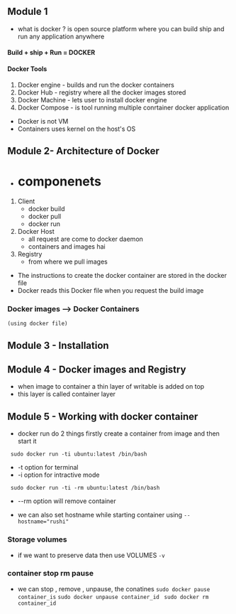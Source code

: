 ## Module 1

- what is docker ?
is open source platform where you can build ship and run any application anywhere

 #### Build + ship + Run = DOCKER

#### Docker Tools
1. Docker engine - builds and run the docker containers
2. Docker Hub - registry where all the docker images stored
3. Docker Machine - lets user to install docker engine
4. Docker Compose - is tool running multiple conrtainer docker application 

- Docker is not VM 
- Containers uses kernel on the host's OS

## Module 2- Architecture of Docker

- # componenets 
1. Client
   - docker build 
   - docker pull
   - docker run 
2. Docker Host
   - all request are come to docker daemon
   - containers and images hai
3. Registry 
   - from where we pull images 

- The instructions to create the docker container are stored in the docker file
- Docker reads this Docker file when you request the build image

### Docker images --> Docker Containers 
	(using docker file)


## Module 3 - Installation

## Module 4 - Docker images and Registry

- when image to container a thin layer of writable is added on top
- this layer is called container layer


## Module 5 - Working with docker container

- docker run do 2 things firstly create a container from image and then start it

` sudo docker run -ti ubuntu:latest /bin/bash`

- -t option for terminal
- -i option for intractive mode

` sudo docker run -ti -rm ubuntu:latest /bin/bash`

- --rm option will remove container

- we can also set hostname while starting container using 
` --hostname="rushi" `

### Storage volumes
- if we want to preserve data then use VOLUMES `-v `
### container stop rm pause

- we can stop , remove , unpause, the conatines
` sudo docker pause container_is `
` sudo docker unpause container_id `
` sudo docker rm container_id`


